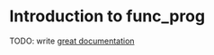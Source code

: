 # Introduction to func_prog

TODO: write [great documentation](http://jacobian.org/writing/what-to-write/)
